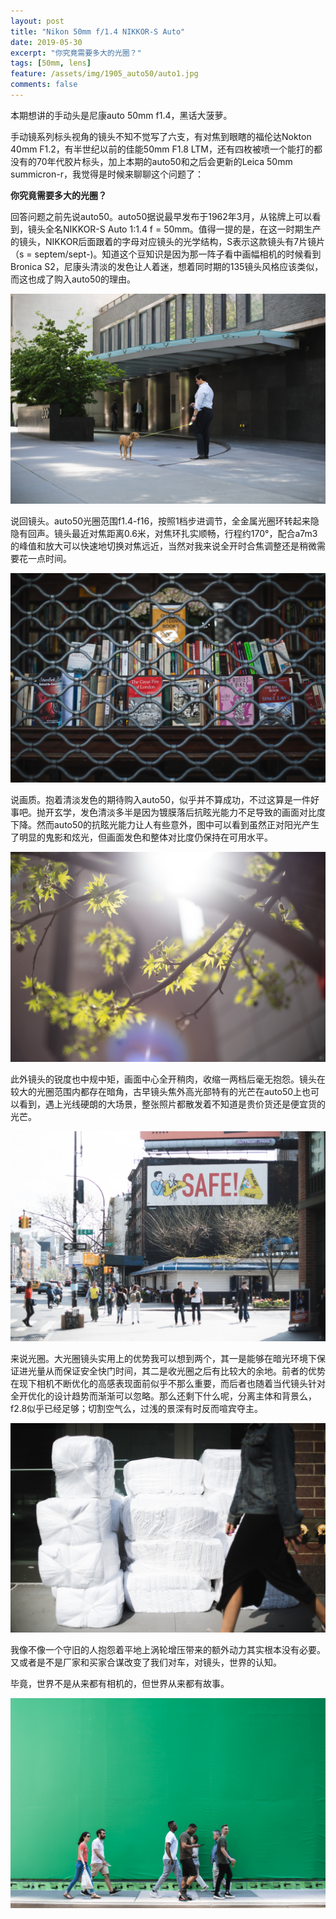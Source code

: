 ```yaml
---
layout: post
title: "Nikon 50mm f/1.4 NIKKOR-S Auto"
date: 2019-05-30
excerpt: "你究竟需要多大的光圈？"
tags: [50mm, lens]
feature: /assets/img/1905_auto50/auto1.jpg
comments: false
---
```


本期想讲的手动头是尼康auto 50mm f1.4，黑话大菠萝。

手动镜系列标头视角的镜头不知不觉写了六支，有对焦到眼瞎的福伦达Nokton 40mm F1.2，有半世纪以前的佳能50mm F1.8 LTM，还有四枚被喷一个能打的都没有的70年代胶片标头，加上本期的auto50和之后会更新的Leica 50mm summicron-r，我觉得是时候来聊聊这个问题了：

__你究竟需要多大的光圈？__

回答问题之前先说auto50。auto50据说最早发布于1962年3月，从铭牌上可以看到，镜头全名NIKKOR-S Auto 1:1.4 f = 50mm。值得一提的是，在这一时期生产的镜头，NIKKOR后面跟着的字母对应镜头的光学结构，S表示这款镜头有7片镜片（s = septem/sept-)。知道这个豆知识是因为那一阵子看中画幅相机的时候看到Bronica S2，尼康头清淡的发色让人着迷，想着同时期的135镜头风格应该类似，而这也成了购入auto50的理由。

![](/assets/img/1905_auto50/auto6.jpg)

说回镜头。auto50光圈范围f1.4-f16，按照1档步进调节，全金属光圈环转起来隐隐有回声。镜头最近对焦距离0.6米，对焦环扎实顺畅，行程约170°，配合a7m3的峰值和放大可以快速地切换对焦远近，当然对我来说全开时合焦调整还是稍微需要花一点时间。

![](/assets/img/1905_auto50/auto7.jpg)

说画质。抱着清淡发色的期待购入auto50，似乎并不算成功，不过这算是一件好事吧。抛开玄学，发色清淡多半是因为镀膜落后抗眩光能力不足导致的画面对比度下降。然而auto50的抗眩光能力让人有些意外，图中可以看到虽然正对阳光产生了明显的鬼影和炫光，但画面发色和整体对比度仍保持在可用水平。

![](/assets/img/1905_auto50/auto11.jpg)

此外镜头的锐度也中规中矩，画面中心全开稍肉，收缩一两档后毫无抱怨。镜头在较大的光圈范围内都存在暗角，古早镜头焦外高光部特有的光芒在auto50上也可以看到，遇上光线硬朗的大场景，整张照片都散发着不知道是贵价货还是便宜货的光芒。

![](/assets/img/1905_auto50/auto9.jpg)

来说光圈。大光圈镜头实用上的优势我可以想到两个，其一是能够在暗光环境下保证进光量从而保证安全快门时间，其二是收光圈之后有比较大的余地。前者的优势在现下相机不断优化的高感表现面前似乎不那么重要，而后者也随着当代镜头针对全开优化的设计趋势而渐渐可以忽略。那么还剩下什么呢，分离主体和背景么，f2.8似乎已经足够；切割空气么，过浅的景深有时反而喧宾夺主。

![](/assets/img/1905_auto50/auto10.jpg)

我像不像一个守旧的人抱怨着平地上涡轮增压带来的额外动力其实根本没有必要。又或者是不是厂家和买家合谋改变了我们对车，对镜头，世界的认知。

毕竟，世界不是从来都有相机的，但世界从来都有故事。

![](/assets/img/1905_auto50/auto8.jpg)